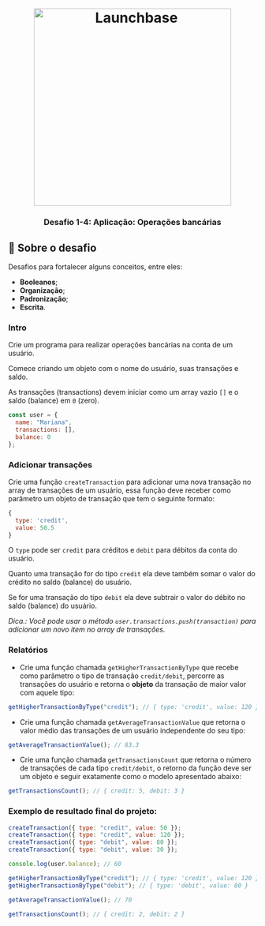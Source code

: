 <h1 align="center">
    <img alt="Launchbase" src="https://storage.googleapis.com/golden-wind/bootcamp-launchbase/logo.png" width="400px" />
</h1>

<h3 align="center">
  Desafio 1-4: Aplicação: Operações bancárias 
</h3>

## :rocket: Sobre o desafio

Desafios para fortalecer alguns conceitos, entre eles:

- **Booleanos**;
- **Organização**;
- **Padronização**;
- **Escrita**.

### Intro

Crie um programa para realizar operações bancárias na conta de um usuário.

Comece criando um objeto com o nome do usuário, suas transações e saldo.

As transações (transactions) devem iniciar como um array vazio `[]` e o saldo (balance) em `0` (zero).

```js
const user = {
  name: "Mariana",
  transactions: [],
  balance: 0
};
```

### Adicionar transações

Crie uma função `createTransaction` para adicionar uma nova transação no array de transações de um usuário, essa função deve receber como parâmetro um objeto de transação que tem o seguinte formato:

```js
{
  type: 'credit',
  value: 50.5
}
```

O `type` pode ser `credit` para créditos e `debit` para débitos da conta do usuário.

Quanto uma transação for do tipo `credit` ela deve também somar o valor do crédito no saldo (balance) do usuário.

Se for uma transação do tipo `debit` ela deve subtrair o valor do débito no saldo (balance) do usuário.

_Dica.: Você pode usar o método `user.transactions.push(transaction)` para adicionar um novo item no array de transações._

### Relatórios

- Crie uma função chamada `getHigherTransactionByType` que recebe como parâmetro o tipo de transação `credit/debit`, percorre as transações do usuário e retorna o **objeto** da transação de maior valor com aquele tipo:

```js
getHigherTransactionByType("credit"); // { type: 'credit', value: 120 }
```

- Crie uma função chamada `getAverageTransactionValue` que retorna o valor médio das transações de um usuário independente do seu tipo:

```js
getAverageTransactionValue(); // 83.3
```

- Crie uma função chamada `getTransactionsCount` que retorna o número de transações de cada tipo `credit/debit`, o retorno da função deve ser um objeto e seguir exatamente como o modelo apresentado abaixo:

```js
getTransactionsCount(); // { credit: 5, debit: 3 }
```

### Exemplo de resultado final do projeto:

```js
createTransaction({ type: "credit", value: 50 });
createTransaction({ type: "credit", value: 120 });
createTransaction({ type: "debit", value: 80 });
createTransaction({ type: "debit", value: 30 });

console.log(user.balance); // 60

getHigherTransactionByType("credit"); // { type: 'credit', value: 120 }
getHigherTransactionByType("debit"); // { type: 'debit', value: 80 }

getAverageTransactionValue(); // 70

getTransactionsCount(); // { credit: 2, debit: 2 }
```
